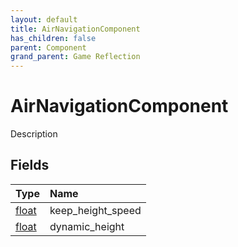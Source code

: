 ```yaml
---
layout: default
title: AirNavigationComponent
has_children: false
parent: Component
grand_parent: Game Reflection
---
```

# AirNavigationComponent
Description 

## Fields
| Type | Name |
|:-------------|:--------------|
| [float](/game-reflection/components/float.md) | keep_height_speed |
| [float](/game-reflection/components/float.md) | dynamic_height |
